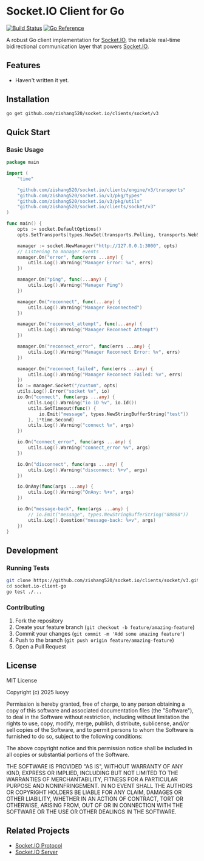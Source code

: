 # Socket.IO Client for Go

[![Build Status](https://github.com/zishang520/socket.io/clients/socket/v3/actions/workflows/go.yml/badge.svg)](https://github.com/zishang520/socket.io/clients/socket/v3/actions/workflows/go.yml)
[![Go Reference](https://pkg.go.dev/badge/github.com/zishang520/socket.io/clients/socket/v3.svg)](https://pkg.go.dev/github.com/zishang520/socket.io/clients/socket/v3)

A robust Go client implementation for [Socket.IO](http://github.com/zishang520/engine.io), the reliable real-time bidirectional communication layer that powers [Socket.IO](http://github.com/zishang520/socket.io).

## Features

- Haven't written it yet.

## Installation

```bash
go get github.com/zishang520/socket.io/clients/socket/v3
```

## Quick Start

### Basic Usage

```go
package main

import (
    "time"

    "github.com/zishang520/socket.io/clients/engine/v3/transports"
    "github.com/zishang520/socket.io/v3/pkg/types"
    "github.com/zishang520/socket.io/v3/pkg/utils"
    "github.com/zishang520/socket.io/clients/socket/v3"
)

func main() {
    opts := socket.DefaultOptions()
    opts.SetTransports(types.NewSet(transports.Polling, transports.WebSocket /*transports.WebTransport*/))

    manager := socket.NewManager("http://127.0.0.1:3000", opts)
    // Listening to manager events
    manager.On("error", func(errs ...any) {
        utils.Log().Warning("Manager Error: %v", errs)
    })

    manager.On("ping", func(...any) {
        utils.Log().Warning("Manager Ping")
    })

    manager.On("reconnect", func(...any) {
        utils.Log().Warning("Manager Reconnected")
    })

    manager.On("reconnect_attempt", func(...any) {
        utils.Log().Warning("Manager Reconnect Attempt")
    })

    manager.On("reconnect_error", func(errs ...any) {
        utils.Log().Warning("Manager Reconnect Error: %v", errs)
    })

    manager.On("reconnect_failed", func(errs ...any) {
        utils.Log().Warning("Manager Reconnect Failed: %v", errs)
    })
    io := manager.Socket("/custom", opts)
    utils.Log().Error("socket %v", io)
    io.On("connect", func(args ...any) {
        utils.Log().Warning("io iD %v", io.Id())
        utils.SetTimeout(func() {
            io.Emit("message", types.NewStringBufferString("test"))
        }, 1*time.Second)
        utils.Log().Warning("connect %v", args)
    })

    io.On("connect_error", func(args ...any) {
        utils.Log().Warning("connect_error %v", args)
    })

    io.On("disconnect", func(args ...any) {
        utils.Log().Warning("disconnect: %+v", args)
    })

    io.OnAny(func(args ...any) {
        utils.Log().Warning("OnAny: %+v", args)
    })

    io.On("message-back", func(args ...any) {
        // io.Emit("message", types.NewStringBufferString("88888"))
        utils.Log().Question("message-back: %+v", args)
    })
}
```

## Development

### Running Tests

```bash
git clone https://github.com/zishang520/socket.io/clients/socket/v3.git
cd socket.io-client-go
go test ./...
```

### Contributing

1. Fork the repository
2. Create your feature branch (`git checkout -b feature/amazing-feature`)
3. Commit your changes (`git commit -m 'Add some amazing feature'`)
4. Push to the branch (`git push origin feature/amazing-feature`)
5. Open a Pull Request

## License

MIT License

Copyright (c) 2025 luoyy

Permission is hereby granted, free of charge, to any person obtaining a copy of this software and associated documentation files (the "Software"), to deal in the Software without restriction, including without limitation the rights to use, copy, modify, merge, publish, distribute, sublicense, and/or sell copies of the Software, and to permit persons to whom the Software is furnished to do so, subject to the following conditions:

The above copyright notice and this permission notice shall be included in all copies or substantial portions of the Software.

THE SOFTWARE IS PROVIDED "AS IS", WITHOUT WARRANTY OF ANY KIND, EXPRESS OR IMPLIED, INCLUDING BUT NOT LIMITED TO THE WARRANTIES OF MERCHANTABILITY, FITNESS FOR A PARTICULAR PURPOSE AND NONINFRINGEMENT. IN NO EVENT SHALL THE AUTHORS OR COPYRIGHT HOLDERS BE LIABLE FOR ANY CLAIM, DAMAGES OR OTHER LIABILITY, WHETHER IN AN ACTION OF CONTRACT, TORT OR OTHERWISE, ARISING FROM, OUT OF OR IN CONNECTION WITH THE SOFTWARE OR THE USE OR OTHER DEALINGS IN THE SOFTWARE.

## Related Projects

- [Socket.IO Protocol](https://github.com/socketio/socket.io-protocol)
- [Socket.IO Server](https://github.com/zishang520/socket.io)